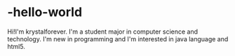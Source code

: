 # -hello-world

Hi!I'm krystalforever.
I'm a student major in computer science and technology.
I'm new in programming and I'm interested in java language and html5.
